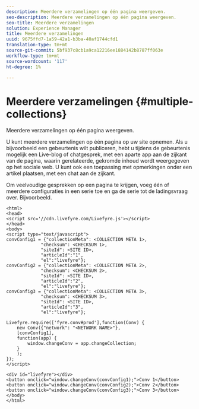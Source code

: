 ```yaml
---
description: Meerdere verzamelingen op één pagina weergeven.
seo-description: Meerdere verzamelingen op één pagina weergeven.
seo-title: Meerdere verzamelingen
solution: Experience Manager
title: Meerdere verzamelingen
uuid: 9675ffd7-1a59-42a1-b3ba-40af1744cfd1
translation-type: tm+mt
source-git-commit: 5bf937c8cb1a9ca12216ee1884142b8787ff063e
workflow-type: tm+mt
source-wordcount: '117'
ht-degree: 1%

---
```



# Meerdere verzamelingen {#multiple-collections}

Meerdere verzamelingen op één pagina weergeven.

U kunt meerdere verzamelingen op één pagina op uw site opnemen. Als u bijvoorbeeld een gebeurtenis wilt publiceren, hebt u tijdens de gebeurtenis mogelijk een Live-blog of chatgesprek, met een aparte app aan de zijkant van de pagina, waarin gerelateerde, gekromde inhoud wordt weergegeven op het sociale web. U kunt ook een toepassing met opmerkingen onder een artikel plaatsen, met een chat aan de zijkant.

Om veelvoudige gesprekken op een pagina te krijgen, voeg één of meerdere configuraties in een serie toe en ga de serie tot de ladingsvraag over. Bijvoorbeeld.

```
<html> 
<head> 
<script src='//cdn.livefyre.com/Livefyre.js'></script> 
</head> 
<body> 
<script type="text/javascript"> 
convConfig1 = {"collectionMeta": <COLLECTION META 1>, 
             "checksum": <CHECKSUM 1>, 
             "siteId": <SITE ID>, 
             "articleId":"1", 
             "el":"livefyre"}; 
convConfig2 = {"collectionMeta": <COLLECTION META 2>, 
             "checksum": <CHECKSUM 2>, 
             "siteId": <SITE ID>, 
             "articleId":"2", 
             "el":"livefyre"}; 
convConfig3 = {"collectionMeta": <COLLECTION META 3>, 
             "checksum": <CHECKSUM 3>, 
             "siteId": <SITE ID>, 
             "articleId":"3", 
             "el":"livefyre"}; 
  
Livefyre.require(['fyre.conv#prod'],function(Conv) { 
    new Conv({"network": "<NETWORK NAME>"}, 
    [convConfig1], 
    function(app) {  
        window.changeConv = app.changeCollection; 
    } 
    ); 
}); 
</script> 
  
<div id="livefyre"></div> 
<button onclick="window.changeConv(convConfig1);">Conv 1</button> 
<button onclick="window.changeConv(convConfig2);">Conv 2</button> 
<button onclick="window.changeConv(convConfig3);">Conv 3</button> 
</body> 
</html>
```
